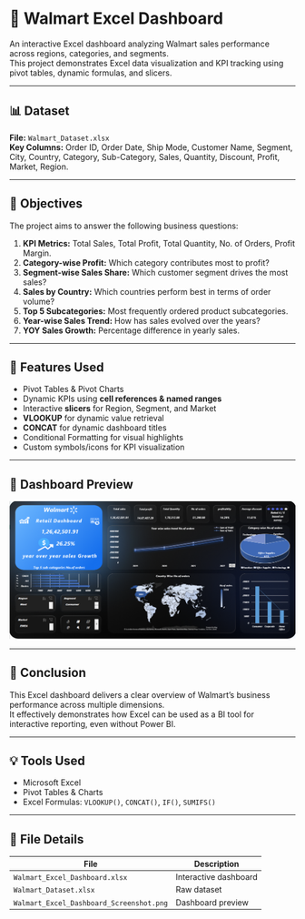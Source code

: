 # 🛒 Walmart Excel Dashboard

An interactive Excel dashboard analyzing Walmart sales performance across regions, categories, and segments.  
This project demonstrates Excel data visualization and KPI tracking using pivot tables, dynamic formulas, and slicers.

---

## 📊 Dataset
**File:** `Walmart_Dataset.xlsx`  
**Key Columns:** Order ID, Order Date, Ship Mode, Customer Name, Segment, City, Country, Category, Sub-Category, Sales, Quantity, Discount, Profit, Market, Region.

---

## 🎯 Objectives
The project aims to answer the following business questions:

1. **KPI Metrics:** Total Sales, Total Profit, Total Quantity, No. of Orders, Profit Margin.  
2. **Category-wise Profit:** Which category contributes most to profit?  
3. **Segment-wise Sales Share:** Which customer segment drives the most sales?  
4. **Sales by Country:** Which countries perform best in terms of order volume?  
5. **Top 5 Subcategories:** Most frequently ordered product subcategories.  
6. **Year-wise Sales Trend:** How has sales evolved over the years?  
7. **YOY Sales Growth:** Percentage difference in yearly sales.

---

## 🧩 Features Used
- Pivot Tables & Pivot Charts  
- Dynamic KPIs using **cell references & named ranges**  
- Interactive **slicers** for Region, Segment, and Market  
- **VLOOKUP** for dynamic value retrieval  
- **CONCAT** for dynamic dashboard titles  
- Conditional Formatting for visual highlights  
- Custom symbols/icons for KPI visualization  

---

## 📸 Dashboard Preview

![Walmart Excel Dashboard](https://github.com/AnandNeelakandan/Walmart-Excel-Dashboard/blob/main/Walmart_Excel_Dashboard_Screenshot.png)

---

## 🏁 Conclusion
This Excel dashboard delivers a clear overview of Walmart’s business performance across multiple dimensions.  
It effectively demonstrates how Excel can be used as a BI tool for interactive reporting, even without Power BI.

---

## 💡 Tools Used
- Microsoft Excel  
- Pivot Tables & Charts  
- Excel Formulas: `VLOOKUP()`, `CONCAT()`, `IF()`, `SUMIFS()`  

---

## 📂 File Details
| File | Description |
|------|--------------|
| `Walmart_Excel_Dashboard.xlsx` | Interactive dashboard |
| `Walmart_Dataset.xlsx` | Raw dataset |
| `Walmart_Excel_Dashboard_Screenshot.png` | Dashboard preview |
